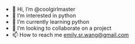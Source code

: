 - 👋 Hi, I’m @coolgirlmaster
- 👀 I’m interested in python
- 🌱 I’m currently learning python
- 💞️ I’m looking to collaborate on a project
- 📫 How to reach me emily.sr.wang@gmail.com

<!---
coolgirlmaster/coolgirlmaster is a ✨ special ✨ repository because its `README.md` (this file) appears on your GitHub profile.
You can click the Preview link to take a look at your changes.
--->
